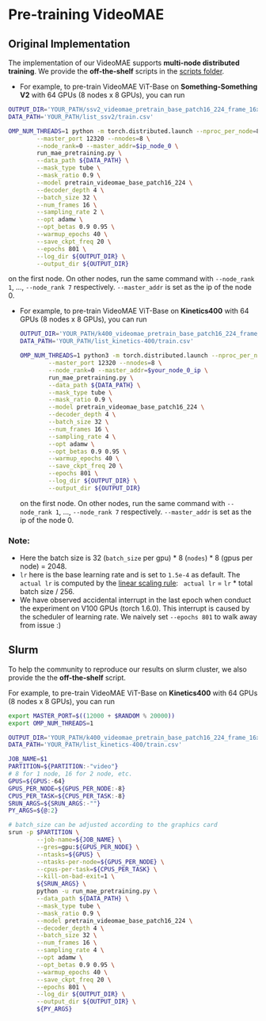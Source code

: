 # Pre-training VideoMAE 

## Original Implementation

The implementation of our VideoMAE supports **multi-node distributed training**. We provide the **off-the-shelf** scripts in the [scripts folder](scripts).

-  For example, to pre-train VideoMAE ViT-Base on **Something-Something V2** with 64 GPUs (8 nodes x 8 GPUs), you can run

  ```bash
  OUTPUT_DIR='YOUR_PATH/ssv2_videomae_pretrain_base_patch16_224_frame_16x2_tube_mask_ratio_0.9_e800'
  DATA_PATH='YOUR_PATH/list_ssv2/train.csv'
  
  OMP_NUM_THREADS=1 python -m torch.distributed.launch --nproc_per_node=8 \
          --master_port 12320 --nnodes=8 \
          --node_rank=0 --master_addr=$ip_node_0 \
          run_mae_pretraining.py \
          --data_path ${DATA_PATH} \
          --mask_type tube \
          --mask_ratio 0.9 \
          --model pretrain_videomae_base_patch16_224 \
          --decoder_depth 4 \
          --batch_size 32 \
          --num_frames 16 \
          --sampling_rate 2 \
          --opt adamw \
          --opt_betas 0.9 0.95 \
          --warmup_epochs 40 \
          --save_ckpt_freq 20 \
          --epochs 801 \
          --log_dir ${OUTPUT_DIR} \
          --output_dir ${OUTPUT_DIR}
  ```

  on the first node. On other nodes, run the same command with `--node_rank 1`, ..., `--node_rank 7` respectively.  `--master_addr` is set as the ip of the node 0.

- For example, to pre-train VideoMAE ViT-Base on **Kinetics400** with 64 GPUs (8 nodes x 8 GPUs), you can run

  ```bash
  OUTPUT_DIR='YOUR_PATH/k400_videomae_pretrain_base_patch16_224_frame_16x4_tube_mask_ratio_0.9_e800'
  DATA_PATH='YOUR_PATH/list_kinetics-400/train.csv'
  
  OMP_NUM_THREADS=1 python3 -m torch.distributed.launch --nproc_per_node=8 \
          --master_port 12320 --nnodes=8 \
          --node_rank=0 --master_addr=$your_node_0_ip \
          run_mae_pretraining.py \
          --data_path ${DATA_PATH} \
          --mask_type tube \
          --mask_ratio 0.9 \
          --model pretrain_videomae_base_patch16_224 \
          --decoder_depth 4 \
          --batch_size 32 \
          --num_frames 16 \
          --sampling_rate 4 \
          --opt adamw \
          --opt_betas 0.9 0.95 \
          --warmup_epochs 40 \
          --save_ckpt_freq 20 \
          --epochs 801 \
          --log_dir ${OUTPUT_DIR} \
          --output_dir ${OUTPUT_DIR}
  ```

  on the first node. On other nodes, run the same command with `--node_rank 1`, ..., `--node_rank 7` respectively.  `--master_addr` is set as the ip of the node 0.

### Note:

- Here the batch size is 32 (`batch_size` per gpu) * 8 (`nodes`) * 8 (gpus per node) = 2048.
- `lr` here is the base learning rate and is set to `1.5e-4` as default. The ` actual lr` is computed by the [linear scaling rule](https://arxiv.org/abs/1706.02677): `` actual lr`` = `lr` * total batch size / 256.
- We have observed accidental interrupt in the last epoch when conduct the experiment on V100 GPUs (torch 1.6.0). This interrupt is caused by the scheduler of learning rate. We naively set  `--epochs 801` to walk away from issue :)

## Slurm

To help the community to reproduce our results on slurm cluster, we also provide the the **off-the-shelf** script. 

For example, to pre-train VideoMAE ViT-Base on **Kinetics400** with 64 GPUs (8 nodes x 8 GPUs), you can run

```bash
export MASTER_PORT=$((12000 + $RANDOM % 20000))
export OMP_NUM_THREADS=1

OUTPUT_DIR='YOUR_PATH/k400_videomae_pretrain_base_patch16_224_frame_16x4_tube_mask_ratio_0.9_e800'
DATA_PATH='YOUR_PATH/list_kinetics-400/train.csv'

JOB_NAME=$1
PARTITION=${PARTITION:-"video"}
# 8 for 1 node, 16 for 2 node, etc.
GPUS=${GPUS:-64}
GPUS_PER_NODE=${GPUS_PER_NODE:-8}
CPUS_PER_TASK=${CPUS_PER_TASK:-8}
SRUN_ARGS=${SRUN_ARGS:-""}
PY_ARGS=${@:2}

# batch_size can be adjusted according to the graphics card
srun -p $PARTITION \
        --job-name=${JOB_NAME} \
        --gres=gpu:${GPUS_PER_NODE} \
        --ntasks=${GPUS} \
        --ntasks-per-node=${GPUS_PER_NODE} \
        --cpus-per-task=${CPUS_PER_TASK} \
        --kill-on-bad-exit=1 \
        ${SRUN_ARGS} \
        python -u run_mae_pretraining.py \
        --data_path ${DATA_PATH} \
        --mask_type tube \
        --mask_ratio 0.9 \
        --model pretrain_videomae_base_patch16_224 \
        --decoder_depth 4 \
        --batch_size 32 \
        --num_frames 16 \
        --sampling_rate 4 \
        --opt adamw \
        --opt_betas 0.9 0.95 \
        --warmup_epochs 40 \
        --save_ckpt_freq 20 \
        --epochs 801 \
        --log_dir ${OUTPUT_DIR} \
        --output_dir ${OUTPUT_DIR} \
        ${PY_ARGS}
```

